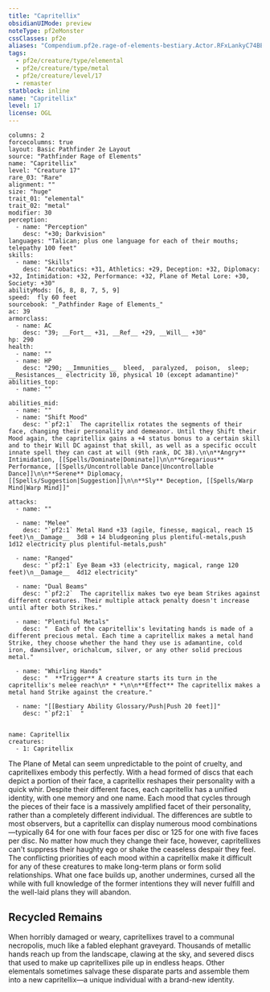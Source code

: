 ```yaml
---
title: "Capritellix"
obsidianUIMode: preview
noteType: pf2eMonster
cssClasses: pf2e
aliases: "Compendium.pf2e.rage-of-elements-bestiary.Actor.RFxLankyC74BEY03" 
tags:
  - pf2e/creature/type/elemental
  - pf2e/creature/type/metal
  - pf2e/creature/level/17
  - remaster
statblock: inline
name: "Capritellix"
level: 17
license: OGL
---
```


```statblock
columns: 2
forcecolumns: true
layout: Basic Pathfinder 2e Layout
source: "Pathfinder Rage of Elements"
name: "Capritellix"
level: "Creature 17"
rare_03: "Rare"
alignment: ""
size: "huge"
trait_01: "elemental"
trait_02: "metal"
modifier: 30
perception:
  - name: "Perception"
    desc: "+30; Darkvision"
languages: "Talican; plus one language for each of their mouths; telepathy 100 feet"
skills:
  - name: "Skills"
    desc: "Acrobatics: +31, Athletics: +29, Deception: +32, Diplomacy: +32, Intimidation: +32, Performance: +32, Plane of Metal Lore: +30, Society: +30"
abilityMods: [6, 8, 8, 7, 5, 9]
speed:  fly 60 feet
sourcebook: "_Pathfinder Rage of Elements_"
ac: 39
armorclass:
  - name: AC
    desc: "39; __Fort__ +31, __Ref__ +29, __Will__ +30"
hp: 290
health:
  - name: ""
  - name: HP
    desc: "290; __Immunities__  bleed,  paralyzed,  poison,  sleep; __Resistances__ electricity 10, physical 10 (except adamantine)"
abilities_top:
  - name: ""

abilities_mid:
  - name: ""
  - name: "Shift Mood"
    desc: "`pf2:1`  The capritellix rotates the segments of their face, changing their personality and demeanor. Until they Shift their Mood again, the capritellix gains a +4 status bonus to a certain skill and to their Will DC against that skill, as well as a specific occult innate spell they can cast at will (9th rank, DC 38).\n\n**Angry** Intimidation, [[Spells/Dominate|Dominate]]\n\n**Gregarious** Performance, [[Spells/Uncontrollable Dance|Uncontrollable Dance]]\n\n**Serene** Diplomacy, [[Spells/Suggestion|Suggestion]]\n\n**Sly** Deception, [[Spells/Warp Mind|Warp Mind]]"

attacks:
  - name: ""

  - name: "Melee"
    desc: "`pf2:1` Metal Hand +33 (agile, finesse, magical, reach 15 feet)\n__Damage__  3d8 + 14 bludgeoning plus plentiful-metals,push 1d12 electricity plus plentiful-metals,push"

  - name: "Ranged"
    desc: "`pf2:1` Eye Beam +33 (electricity, magical, range 120 feet)\n__Damage__  4d12 electricity"

  - name: "Dual Beams"
    desc: "`pf2:2`  The capritellix makes two eye beam Strikes against different creatures. Their multiple attack penalty doesn't increase until after both Strikes."

  - name: "Plentiful Metals"
    desc: "  Each of the capritellix's levitating hands is made of a different precious metal. Each time a capritellix makes a metal hand Strike, they choose whether the hand they use is adamantine, cold iron, dawnsilver, orichalcum, silver, or any other solid precious metal."

  - name: "Whirling Hands"
    desc: "  **Trigger** A creature starts its turn in the capritellix's melee reach\n* * *\n\n**Effect** The capritellix makes a metal hand Strike against the creature."

  - name: "[[Bestiary Ability Glossary/Push|Push 20 feet]]"
    desc: "`pf2:1`  "
 
```

```encounter-table
name: Capritellix
creatures:
  - 1: Capritellix
```



The Plane of Metal can seem unpredictable to the point of cruelty, and capritellixes embody this perfectly. With a head formed of discs that each depict a portion of their face, a capritellix reshapes their personality with a quick whir. Despite their different faces, each capritellix has a unified identity, with one memory and one name. Each mood that cycles through the pieces of their face is a massively amplified facet of their personality, rather than a completely different individual. The differences are subtle to most observers, but a capritellix can display numerous mood combinations—typically 64 for one with four faces per disc or 125 for one with five faces per disc. No matter how much they change their face, however, capritellixes can't suppress their haughty ego or shake the ceaseless despair they feel. The conflicting priorities of each mood within a capritellix make it difficult for any of these creatures to make long-term plans or form solid relationships. What one face builds up, another undermines, cursed all the while with full knowledge of the former intentions they will never fulfill and the well-laid plans they will abandon.

## Recycled Remains

When horribly damaged or weary, capritellixes travel to a communal necropolis, much like a fabled elephant graveyard. Thousands of metallic hands reach up from the landscape, clawing at the sky, and severed discs that used to make up capritellixes pile up in endless heaps. Other elementals sometimes salvage these disparate parts and assemble them into a new capritellix—a unique individual with a brand-new identity.
